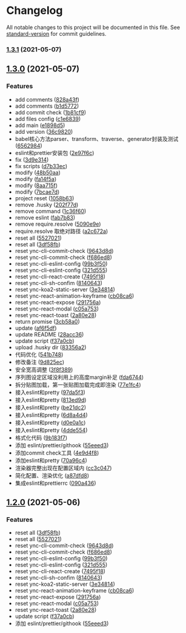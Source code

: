 # Changelog

All notable changes to this project will be documented in this file. See [standard-version](https://github.com/conventional-changelog/standard-version) for commit guidelines.

### [1.3.1](https://github.com/yunaichun/ync-lerna-packages/compare/v1.3.0...v1.3.1) (2021-05-07)

## [1.3.0](https://github.com/yunaichun/ync-lerna-packages/compare/v0.0.7...v1.3.0) (2021-05-07)


### Features

* add comments ([828a43f](https://github.com/yunaichun/ync-lerna-packages/commit/828a43f7aea954a76c154a0a300d9e9461a01fea))
* add comments ([b1d5772](https://github.com/yunaichun/ync-lerna-packages/commit/b1d5772a6cf6648b2c7780a3d8a55d07523e1265))
* add commit check ([1b81cf9](https://github.com/yunaichun/ync-lerna-packages/commit/1b81cf973e83cf0a37c5b064dcc3b27cf59b387a))
* add files config ([c1e6839](https://github.com/yunaichun/ync-lerna-packages/commit/c1e6839925e8c30087830ed9488db59c7a62cfdb))
* add main ([e1898d5](https://github.com/yunaichun/ync-lerna-packages/commit/e1898d52a0708bf5b2ae82956b90805625452766))
* add version ([36c9820](https://github.com/yunaichun/ync-lerna-packages/commit/36c98204104227bf4f12e9e76dfc4adba414acfa))
* babel核心方法parser、transform、traverse、generator封装及测试 ([6562984](https://github.com/yunaichun/ync-lerna-packages/commit/656298499a77d77ed9088d1151b9a5af9bfb5fc1))
* eslint和prettier安装包 ([2e97f6c](https://github.com/yunaichun/ync-lerna-packages/commit/2e97f6c82b1b46d841fa2eb7181af144f60665dd))
* fix ([3d9e314](https://github.com/yunaichun/ync-lerna-packages/commit/3d9e3142586c5f35a6fd4e7624498a071c31ebe3))
* fix scripts ([d7b33ec](https://github.com/yunaichun/ync-lerna-packages/commit/d7b33ec5da19b3de8ba2fc23bfeda12a703a8184))
* modify ([48b50aa](https://github.com/yunaichun/ync-lerna-packages/commit/48b50aaadee231cb3f38a38702cbb939c114c7da))
* modify ([fa14f5a](https://github.com/yunaichun/ync-lerna-packages/commit/fa14f5ab3a1d7d3bec6780b586636436fce213f5))
* modify ([8aa715f](https://github.com/yunaichun/ync-lerna-packages/commit/8aa715fe154385b00426ded15192b890701edec7))
* modify ([7bcae7d](https://github.com/yunaichun/ync-lerna-packages/commit/7bcae7d44824d6bf4a930a454dc7f7f0d29e0403))
* project reset ([1058b63](https://github.com/yunaichun/ync-lerna-packages/commit/1058b638fe5de3bc562f88bfa79454ab3eb2f37d))
* remove .husky ([202f77d](https://github.com/yunaichun/ync-lerna-packages/commit/202f77dac284015b11aa637496f1b7204ccde36b))
* remove command ([1c36f60](https://github.com/yunaichun/ync-lerna-packages/commit/1c36f601ec6c5c8d81db5482d81d48eae0993de7))
* remove eslint ([fab7b83](https://github.com/yunaichun/ync-lerna-packages/commit/fab7b838bc86b4a6bb60feeca3d3828c702348e2))
* remove require.resolve ([5090e9e](https://github.com/yunaichun/ync-lerna-packages/commit/5090e9e65d359de71c033fa6ec0c575275f91fd2))
* require.resolve 取绝对路径 ([a2c672a](https://github.com/yunaichun/ync-lerna-packages/commit/a2c672a3cfece47b2e83a51f3f5b9fed0dd2354a))
* reset all ([5527021](https://github.com/yunaichun/ync-lerna-packages/commit/552702138fcfe513366bda12b351695a452232d0))
* reset all ([3df58fb](https://github.com/yunaichun/ync-lerna-packages/commit/3df58fb20d24de2cc3fbe5b44a5e29bf293fa5df))
* reset ync-cli-commit-check ([9643d8d](https://github.com/yunaichun/ync-lerna-packages/commit/9643d8dd5777b31f12b1a74e6405b97845896bd9))
* reset ync-cli-commit-check ([f686ed8](https://github.com/yunaichun/ync-lerna-packages/commit/f686ed8562dbbab746907ef71afc90efca5e3918))
* reset ync-cli-eslint-config ([99b3f50](https://github.com/yunaichun/ync-lerna-packages/commit/99b3f5048de0bf5a33271b7706808999ba608ac8))
* reset ync-cli-eslint-config ([321d555](https://github.com/yunaichun/ync-lerna-packages/commit/321d555ff63c6d8aa4cb54ffa5f4e3510233024f))
* reset ync-cli-react-create ([7495f18](https://github.com/yunaichun/ync-lerna-packages/commit/7495f185194bbf1ed2f35e901443da85e2fb4c09))
* reset ync-cli-sh-confim ([8140643](https://github.com/yunaichun/ync-lerna-packages/commit/8140643e961b699725e1d7b6c2a6ace19cba0854))
* reset ync-koa2-static-server ([3e34814](https://github.com/yunaichun/ync-lerna-packages/commit/3e34814522057ca3e4900fad83f06a4dfe39b832))
* reset ync-react-animation-keyframe ([cb08ca6](https://github.com/yunaichun/ync-lerna-packages/commit/cb08ca6b794ccfdb84fc3a68e5fd12f5db266a74))
* reset ync-react-expose ([291756a](https://github.com/yunaichun/ync-lerna-packages/commit/291756afb8dbefd106d4aef6f62e7e08ca6ca694))
* reset ync-react-modal ([c05a753](https://github.com/yunaichun/ync-lerna-packages/commit/c05a753ec5d27ff432a4c62d7f40b570c135cb4b))
* reset ync-react-toast ([2a80e28](https://github.com/yunaichun/ync-lerna-packages/commit/2a80e2840cd26cec67f1125ca8b066bdbb0d0efc))
* return promise ([3cb58a0](https://github.com/yunaichun/ync-lerna-packages/commit/3cb58a0ef69e5559f7be3591f538cb2477e6b2c4))
* update ([af6f5df](https://github.com/yunaichun/ync-lerna-packages/commit/af6f5df14170175ca9e05d2a39ed6c3d3b719f03))
* update README ([28acc36](https://github.com/yunaichun/ync-lerna-packages/commit/28acc3679de63df1861d4fb704f5d277ba2a931b))
* update script ([f37a0cb](https://github.com/yunaichun/ync-lerna-packages/commit/f37a0cb229c3876e70823dfbec0aaa028de523e0))
* upload .husky dir ([83356a2](https://github.com/yunaichun/ync-lerna-packages/commit/83356a26b29b7daa0a87b56953397044c6eae3ac))
* 代码优化 ([541b748](https://github.com/yunaichun/ync-lerna-packages/commit/541b74896dcf74c1a10446c89411f47220b309cf))
* 修改备注 ([9d825ec](https://github.com/yunaichun/ync-lerna-packages/commit/9d825ec5d6868125e5685d3d31d2ff40d4f48b6b))
* 安全宽高调整 ([3f8f389](https://github.com/yunaichun/ync-lerna-packages/commit/3f8f38939a0ce23d9afd6b57dae14705b66dd466))
* 序列图设定区域没利用上的高度margin补足 ([fda6744](https://github.com/yunaichun/ync-lerna-packages/commit/fda6744bc8124161bacdc019fd39dceced64345a))
* 拆分贴图加载，第一张贴图加载完成即渲染 ([77e1fc4](https://github.com/yunaichun/ync-lerna-packages/commit/77e1fc457c42915df5ba3831502b9a74b6d91f27))
* 接入eslint和pretty ([97da5f3](https://github.com/yunaichun/ync-lerna-packages/commit/97da5f3bfe311767d68b19c87545941812a648af))
* 接入eslint和pretty ([813ed9d](https://github.com/yunaichun/ync-lerna-packages/commit/813ed9d87b78ee89253c1a7dfda8412df3cd1bd0))
* 接入eslint和pretty ([be21dc2](https://github.com/yunaichun/ync-lerna-packages/commit/be21dc2479b84e23a6c629aea8f5f4d0ce9a3fa7))
* 接入eslint和pretty ([6d8a4d4](https://github.com/yunaichun/ync-lerna-packages/commit/6d8a4d49b5ce4b1551b1aa03ebd4e31611e249d9))
* 接入eslint和pretty ([d0e0a1c](https://github.com/yunaichun/ync-lerna-packages/commit/d0e0a1c485a6d50bcacd4131b79a44922c85db82))
* 接入eslint和pretty ([4dde554](https://github.com/yunaichun/ync-lerna-packages/commit/4dde554dfb2f4be94a944ee817aaeda0f68d0161))
* 格式化代码 ([9b183f7](https://github.com/yunaichun/ync-lerna-packages/commit/9b183f77b4e695a0dc0c8a87abb16ce0760942b8))
* 添加 eslint/prettier/githook ([55eeed3](https://github.com/yunaichun/ync-lerna-packages/commit/55eeed3e7c81728463fa97fffea199e13cfd9840))
* 添加commit check工具 ([4e9d4f8](https://github.com/yunaichun/ync-lerna-packages/commit/4e9d4f8530b5df115205aa3f9e61c17b1615eb39))
* 添加eslint和pretty ([70a96c4](https://github.com/yunaichun/ync-lerna-packages/commit/70a96c495ccb434e629cd11320effb1aadb92878))
* 渲染器完整出现在配置区域内 ([cc3c047](https://github.com/yunaichun/ync-lerna-packages/commit/cc3c047e51c854eace3b7fc76f4b860be7ed9bb3))
* 简化配置、渲染优化 ([a87dfd8](https://github.com/yunaichun/ync-lerna-packages/commit/a87dfd886d210e4c8a0a187f79fc0f9deb62ae36))
* 集成eslint和prettierrc ([090a436](https://github.com/yunaichun/ync-lerna-packages/commit/090a436bf6a3b9c4dcc52b2f1c50a1d02c754436))

## [1.2.0](https://github.com/yunaichun/ync-lerna-packages/compare/v1.1.0...v1.2.0) (2021-05-06)


### Features

* reset all ([3df58fb](https://github.com/yunaichun/ync-lerna-packages/commit/3df58fb20d24de2cc3fbe5b44a5e29bf293fa5df))
* reset all ([5527021](https://github.com/yunaichun/ync-lerna-packages/commit/552702138fcfe513366bda12b351695a452232d0))
* reset ync-cli-commit-check ([9643d8d](https://github.com/yunaichun/ync-lerna-packages/commit/9643d8dd5777b31f12b1a74e6405b97845896bd9))
* reset ync-cli-commit-check ([f686ed8](https://github.com/yunaichun/ync-lerna-packages/commit/f686ed8562dbbab746907ef71afc90efca5e3918))
* reset ync-cli-eslint-config ([99b3f50](https://github.com/yunaichun/ync-lerna-packages/commit/99b3f5048de0bf5a33271b7706808999ba608ac8))
* reset ync-cli-eslint-config ([321d555](https://github.com/yunaichun/ync-lerna-packages/commit/321d555ff63c6d8aa4cb54ffa5f4e3510233024f))
* reset ync-cli-react-create ([7495f18](https://github.com/yunaichun/ync-lerna-packages/commit/7495f185194bbf1ed2f35e901443da85e2fb4c09))
* reset ync-cli-sh-confim ([8140643](https://github.com/yunaichun/ync-lerna-packages/commit/8140643e961b699725e1d7b6c2a6ace19cba0854))
* reset ync-koa2-static-server ([3e34814](https://github.com/yunaichun/ync-lerna-packages/commit/3e34814522057ca3e4900fad83f06a4dfe39b832))
* reset ync-react-animation-keyframe ([cb08ca6](https://github.com/yunaichun/ync-lerna-packages/commit/cb08ca6b794ccfdb84fc3a68e5fd12f5db266a74))
* reset ync-react-expose ([291756a](https://github.com/yunaichun/ync-lerna-packages/commit/291756afb8dbefd106d4aef6f62e7e08ca6ca694))
* reset ync-react-modal ([c05a753](https://github.com/yunaichun/ync-lerna-packages/commit/c05a753ec5d27ff432a4c62d7f40b570c135cb4b))
* reset ync-react-toast ([2a80e28](https://github.com/yunaichun/ync-lerna-packages/commit/2a80e2840cd26cec67f1125ca8b066bdbb0d0efc))
* update script ([f37a0cb](https://github.com/yunaichun/ync-lerna-packages/commit/f37a0cb229c3876e70823dfbec0aaa028de523e0))
* 添加 eslint/prettier/githook ([55eeed3](https://github.com/yunaichun/ync-lerna-packages/commit/55eeed3e7c81728463fa97fffea199e13cfd9840))
